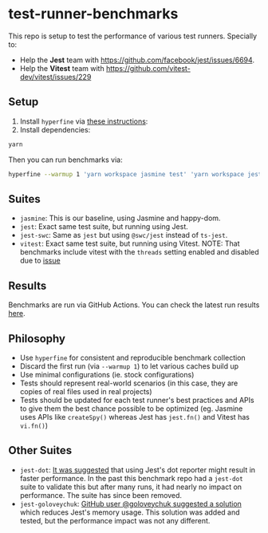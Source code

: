# test-runner-benchmarks

This repo is setup to test the performance of various test runners. Specially to:

- Help the **Jest** team with https://github.com/facebook/jest/issues/6694.
- Help the **Vitest** team with https://github.com/vitest-dev/vitest/issues/229

## Setup

1. Install `hyperfine` via [these instructions](https://github.com/sharkdp/hyperfine#installation):
2. Install dependencies:
```sh
yarn
```

Then you can run benchmarks via:

```sh
hyperfine --warmup 1 'yarn workspace jasmine test' 'yarn workspace jest test' 'yarn workspace jest-swc test' 'yarn workspace vitest test'
```

## Suites

- `jasmine`: This is our baseline, using Jasmine and happy-dom.
- `jest`: Exact same test suite, but running using Jest.
- `jest-swc`: Same as `jest` but using `@swc/jest` instead of `ts-jest`.
- `vitest`: Exact same test suite, but running using Vitest. NOTE: That benchmarks include vitest with the `threads` setting enabled and disabled due to [issue](https://github.com/vitest-dev/vitest/issues/229#issuecomment-1003235680)

## Results

Benchmarks are run via GitHub Actions. You can check the latest run results [here](https://github.com/EvHaus/jest-vs-jasmine/actions/workflows/benchmark.yaml).

## Philosophy

- Use `hyperfine` for consistent and reproducible benchmark collection
- Discard the first run (via `--warmup 1`) to let various caches build up
- Use minimal configurations (ie. stock configurations)
- Tests should represent real-world scenarios (in this case, they are copies of real files used in real projects)
- Tests should be updated for each test runner's best practices and APIs to give them the best chance possible to be optimized (eg. Jasmine uses APIs like `createSpy()` whereas Jest has `jest.fn()` and Vitest has `vi.fn()`)

## Other Suites

- `jest-dot`: [It was suggested](https://github.com/facebook/jest/issues/6694#issuecomment-409574937) that using Jest's dot reporter might result in faster performance. In the past this benchmark repo had a `jest-dot` suite to validate this but after many runs, it had nearly no impact on performance. The suite has since been removed.
- `jest-goloveychuk`: [GitHub user @goloveychuk suggested a solution](https://github.com/facebook/jest/issues/6694#issuecomment-814234244) which reduces Jest's memory usage. This solution was added and tested, but the performance impact was not any different.

